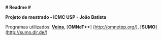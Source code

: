 ****# Readme #****

**Projeto de mestrado - ICMC USP - João Batista**

Programas utilizados:
[**Veins**](http://veins.car2x.org/), [**OMNeT++**] (http://omnetpp.org/), [**SUMO**] (http://sumo.dlr.de/)